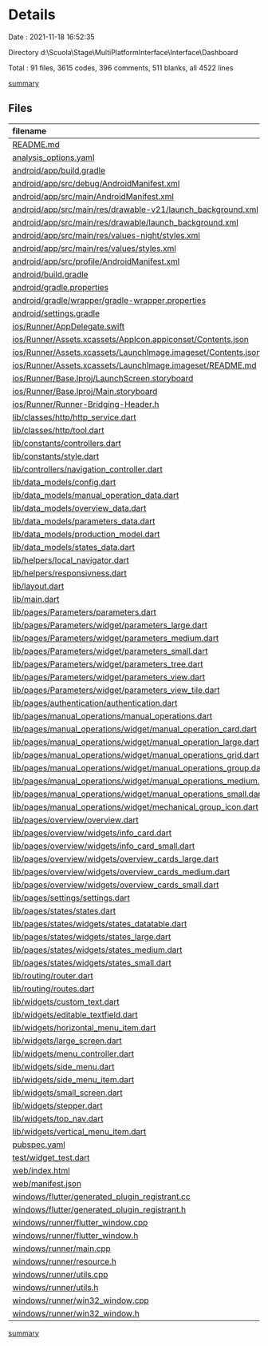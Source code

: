 # Details

Date : 2021-11-18 16:52:35

Directory d:\Scuola\Stage\MultiPlatformInterface\Interface\Dashboard

Total : 91 files,  3615 codes, 396 comments, 511 blanks, all 4522 lines

[summary](results.md)

## Files
| filename | language | code | comment | blank | total |
| :--- | :--- | ---: | ---: | ---: | ---: |
| [README.md](/README.md) | Markdown | 10 | 0 | 7 | 17 |
| [analysis_options.yaml](/analysis_options.yaml) | YAML | 3 | 23 | 4 | 30 |
| [android/app/build.gradle](/android/app/build.gradle) | Groovy | 53 | 3 | 13 | 69 |
| [android/app/src/debug/AndroidManifest.xml](/android/app/src/debug/AndroidManifest.xml) | XML | 4 | 3 | 1 | 8 |
| [android/app/src/main/AndroidManifest.xml](/android/app/src/main/AndroidManifest.xml) | XML | 31 | 12 | 3 | 46 |
| [android/app/src/main/res/drawable-v21/launch_background.xml](/android/app/src/main/res/drawable-v21/launch_background.xml) | XML | 4 | 7 | 2 | 13 |
| [android/app/src/main/res/drawable/launch_background.xml](/android/app/src/main/res/drawable/launch_background.xml) | XML | 4 | 7 | 2 | 13 |
| [android/app/src/main/res/values-night/styles.xml](/android/app/src/main/res/values-night/styles.xml) | XML | 9 | 9 | 1 | 19 |
| [android/app/src/main/res/values/styles.xml](/android/app/src/main/res/values/styles.xml) | XML | 9 | 9 | 1 | 19 |
| [android/app/src/profile/AndroidManifest.xml](/android/app/src/profile/AndroidManifest.xml) | XML | 4 | 3 | 1 | 8 |
| [android/build.gradle](/android/build.gradle) | Groovy | 25 | 0 | 5 | 30 |
| [android/gradle.properties](/android/gradle.properties) | Properties | 3 | 0 | 1 | 4 |
| [android/gradle/wrapper/gradle-wrapper.properties](/android/gradle/wrapper/gradle-wrapper.properties) | Properties | 5 | 1 | 1 | 7 |
| [android/settings.gradle](/android/settings.gradle) | Groovy | 8 | 0 | 4 | 12 |
| [ios/Runner/AppDelegate.swift](/ios/Runner/AppDelegate.swift) | Swift | 12 | 0 | 2 | 14 |
| [ios/Runner/Assets.xcassets/AppIcon.appiconset/Contents.json](/ios/Runner/Assets.xcassets/AppIcon.appiconset/Contents.json) | JSON | 122 | 0 | 1 | 123 |
| [ios/Runner/Assets.xcassets/LaunchImage.imageset/Contents.json](/ios/Runner/Assets.xcassets/LaunchImage.imageset/Contents.json) | JSON | 23 | 0 | 1 | 24 |
| [ios/Runner/Assets.xcassets/LaunchImage.imageset/README.md](/ios/Runner/Assets.xcassets/LaunchImage.imageset/README.md) | Markdown | 3 | 0 | 2 | 5 |
| [ios/Runner/Base.lproj/LaunchScreen.storyboard](/ios/Runner/Base.lproj/LaunchScreen.storyboard) | XML | 36 | 1 | 1 | 38 |
| [ios/Runner/Base.lproj/Main.storyboard](/ios/Runner/Base.lproj/Main.storyboard) | XML | 25 | 1 | 1 | 27 |
| [ios/Runner/Runner-Bridging-Header.h](/ios/Runner/Runner-Bridging-Header.h) | C++ | 1 | 0 | 1 | 2 |
| [lib/classes/http/http_service.dart](/lib/classes/http/http_service.dart) | Dart | 68 | 7 | 8 | 83 |
| [lib/classes/http/tool.dart](/lib/classes/http/tool.dart) | Dart | 9 | 0 | 2 | 11 |
| [lib/constants/controllers.dart](/lib/constants/controllers.dart) | Dart | 4 | 0 | 3 | 7 |
| [lib/constants/style.dart](/lib/constants/style.dart) | Dart | 11 | 3 | 3 | 17 |
| [lib/controllers/navigation_controller.dart](/lib/controllers/navigation_controller.dart) | Dart | 10 | 0 | 4 | 14 |
| [lib/data_models/config.dart](/lib/data_models/config.dart) | Dart | 6 | 0 | 3 | 9 |
| [lib/data_models/manual_operation_data.dart](/lib/data_models/manual_operation_data.dart) | Dart | 59 | 0 | 17 | 76 |
| [lib/data_models/overview_data.dart](/lib/data_models/overview_data.dart) | Dart | 5 | 0 | 2 | 7 |
| [lib/data_models/parameters_data.dart](/lib/data_models/parameters_data.dart) | Dart | 71 | 0 | 22 | 93 |
| [lib/data_models/production_model.dart](/lib/data_models/production_model.dart) | Dart | 0 | 0 | 1 | 1 |
| [lib/data_models/states_data.dart](/lib/data_models/states_data.dart) | Dart | 36 | 2 | 7 | 45 |
| [lib/helpers/local_navigator.dart](/lib/helpers/local_navigator.dart) | Dart | 9 | 0 | 2 | 11 |
| [lib/helpers/responsivness.dart](/lib/helpers/responsivness.dart) | Dart | 49 | 1 | 9 | 59 |
| [lib/layout.dart](/lib/layout.dart) | Dart | 25 | 0 | 3 | 28 |
| [lib/main.dart](/lib/main.dart) | Dart | 48 | 4 | 6 | 58 |
| [lib/pages/Parameters/parameters.dart](/lib/pages/Parameters/parameters.dart) | Dart | 44 | 0 | 3 | 47 |
| [lib/pages/Parameters/widget/parameters_large.dart](/lib/pages/Parameters/widget/parameters_large.dart) | Dart | 9 | 0 | 3 | 12 |
| [lib/pages/Parameters/widget/parameters_medium.dart](/lib/pages/Parameters/widget/parameters_medium.dart) | Dart | 9 | 0 | 3 | 12 |
| [lib/pages/Parameters/widget/parameters_small.dart](/lib/pages/Parameters/widget/parameters_small.dart) | Dart | 8 | 0 | 4 | 12 |
| [lib/pages/Parameters/widget/parameters_tree.dart](/lib/pages/Parameters/widget/parameters_tree.dart) | Dart | 218 | 2 | 11 | 231 |
| [lib/pages/Parameters/widget/parameters_view.dart](/lib/pages/Parameters/widget/parameters_view.dart) | Dart | 110 | 0 | 12 | 122 |
| [lib/pages/Parameters/widget/parameters_view_tile.dart](/lib/pages/Parameters/widget/parameters_view_tile.dart) | Dart | 50 | 0 | 4 | 54 |
| [lib/pages/authentication/authentication.dart](/lib/pages/authentication/authentication.dart) | Dart | 27 | 0 | 3 | 30 |
| [lib/pages/manual_operations/manual_operations.dart](/lib/pages/manual_operations/manual_operations.dart) | Dart | 51 | 0 | 2 | 53 |
| [lib/pages/manual_operations/widget/manual_operation_card.dart](/lib/pages/manual_operations/widget/manual_operation_card.dart) | Dart | 104 | 0 | 6 | 110 |
| [lib/pages/manual_operations/widget/manual_operation_large.dart](/lib/pages/manual_operations/widget/manual_operation_large.dart) | Dart | 12 | 0 | 3 | 15 |
| [lib/pages/manual_operations/widget/manual_operations_grid.dart](/lib/pages/manual_operations/widget/manual_operations_grid.dart) | Dart | 75 | 4 | 8 | 87 |
| [lib/pages/manual_operations/widget/manual_operations_group.dart](/lib/pages/manual_operations/widget/manual_operations_group.dart) | Dart | 108 | 4 | 8 | 120 |
| [lib/pages/manual_operations/widget/manual_operations_medium.dart](/lib/pages/manual_operations/widget/manual_operations_medium.dart) | Dart | 11 | 0 | 3 | 14 |
| [lib/pages/manual_operations/widget/manual_operations_small.dart](/lib/pages/manual_operations/widget/manual_operations_small.dart) | Dart | 12 | 0 | 3 | 15 |
| [lib/pages/manual_operations/widget/mechanical_group_icon.dart](/lib/pages/manual_operations/widget/mechanical_group_icon.dart) | Dart | 115 | 1 | 4 | 120 |
| [lib/pages/overview/overview.dart](/lib/pages/overview/overview.dart) | Dart | 45 | 0 | 2 | 47 |
| [lib/pages/overview/widgets/info_card.dart](/lib/pages/overview/widgets/info_card.dart) | Dart | 66 | 0 | 4 | 70 |
| [lib/pages/overview/widgets/info_card_small.dart](/lib/pages/overview/widgets/info_card_small.dart) | Dart | 49 | 0 | 4 | 53 |
| [lib/pages/overview/widgets/overview_cards_large.dart](/lib/pages/overview/widgets/overview_cards_large.dart) | Dart | 62 | 0 | 4 | 66 |
| [lib/pages/overview/widgets/overview_cards_medium.dart](/lib/pages/overview/widgets/overview_cards_medium.dart) | Dart | 71 | 0 | 5 | 76 |
| [lib/pages/overview/widgets/overview_cards_small.dart](/lib/pages/overview/widgets/overview_cards_small.dart) | Dart | 64 | 0 | 4 | 68 |
| [lib/pages/settings/settings.dart](/lib/pages/settings/settings.dart) | Dart | 27 | 0 | 3 | 30 |
| [lib/pages/states/states.dart](/lib/pages/states/states.dart) | Dart | 44 | 0 | 2 | 46 |
| [lib/pages/states/widgets/states_datatable.dart](/lib/pages/states/widgets/states_datatable.dart) | Dart | 125 | 112 | 23 | 260 |
| [lib/pages/states/widgets/states_large.dart](/lib/pages/states/widgets/states_large.dart) | Dart | 95 | 6 | 7 | 108 |
| [lib/pages/states/widgets/states_medium.dart](/lib/pages/states/widgets/states_medium.dart) | Dart | 0 | 0 | 1 | 1 |
| [lib/pages/states/widgets/states_small.dart](/lib/pages/states/widgets/states_small.dart) | Dart | 45 | 0 | 3 | 48 |
| [lib/routing/router.dart](/lib/routing/router.dart) | Dart | 30 | 0 | 9 | 39 |
| [lib/routing/routes.dart](/lib/routing/routes.dart) | Dart | 14 | 0 | 2 | 16 |
| [lib/widgets/custom_text.dart](/lib/widgets/custom_text.dart) | Dart | 18 | 0 | 4 | 22 |
| [lib/widgets/editable_textfield.dart](/lib/widgets/editable_textfield.dart) | Dart | 48 | 0 | 5 | 53 |
| [lib/widgets/horizontal_menu_item.dart](/lib/widgets/horizontal_menu_item.dart) | Dart | 61 | 1 | 3 | 65 |
| [lib/widgets/large_screen.dart](/lib/widgets/large_screen.dart) | Dart | 18 | 0 | 4 | 22 |
| [lib/widgets/menu_controller.dart](/lib/widgets/menu_controller.dart) | Dart | 49 | 0 | 14 | 63 |
| [lib/widgets/side_menu.dart](/lib/widgets/side_menu.dart) | Dart | 74 | 3 | 5 | 82 |
| [lib/widgets/side_menu_item.dart](/lib/widgets/side_menu_item.dart) | Dart | 24 | 0 | 3 | 27 |
| [lib/widgets/small_screen.dart](/lib/widgets/small_screen.dart) | Dart | 9 | 0 | 3 | 12 |
| [lib/widgets/stepper.dart](/lib/widgets/stepper.dart) | Dart | 94 | 1 | 4 | 99 |
| [lib/widgets/top_nav.dart](/lib/widgets/top_nav.dart) | Dart | 93 | 1 | 3 | 97 |
| [lib/widgets/vertical_menu_item.dart](/lib/widgets/vertical_menu_item.dart) | Dart | 62 | 0 | 3 | 65 |
| [pubspec.yaml](/pubspec.yaml) | YAML | 29 | 58 | 15 | 102 |
| [test/widget_test.dart](/test/widget_test.dart) | Dart | 14 | 10 | 7 | 31 |
| [web/index.html](/web/index.html) | HTML | 79 | 17 | 6 | 102 |
| [web/manifest.json](/web/manifest.json) | JSON | 35 | 0 | 1 | 36 |
| [windows/flutter/generated_plugin_registrant.cc](/windows/flutter/generated_plugin_registrant.cc) | C++ | 3 | 4 | 5 | 12 |
| [windows/flutter/generated_plugin_registrant.h](/windows/flutter/generated_plugin_registrant.h) | C++ | 5 | 5 | 6 | 16 |
| [windows/runner/flutter_window.cpp](/windows/runner/flutter_window.cpp) | C++ | 45 | 4 | 13 | 62 |
| [windows/runner/flutter_window.h](/windows/runner/flutter_window.h) | C++ | 20 | 5 | 9 | 34 |
| [windows/runner/main.cpp](/windows/runner/main.cpp) | C++ | 30 | 4 | 10 | 44 |
| [windows/runner/resource.h](/windows/runner/resource.h) | C++ | 9 | 6 | 2 | 17 |
| [windows/runner/utils.cpp](/windows/runner/utils.cpp) | C++ | 53 | 2 | 10 | 65 |
| [windows/runner/utils.h](/windows/runner/utils.h) | C++ | 8 | 6 | 6 | 20 |
| [windows/runner/win32_window.cpp](/windows/runner/win32_window.cpp) | C++ | 183 | 15 | 48 | 246 |
| [windows/runner/win32_window.h](/windows/runner/win32_window.h) | C++ | 48 | 29 | 22 | 99 |

[summary](results.md)